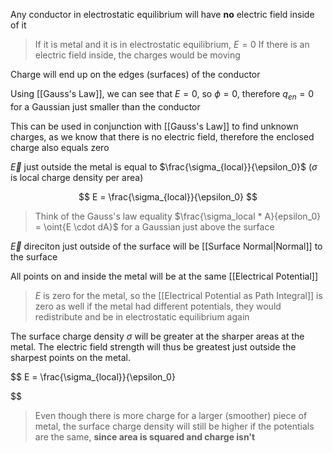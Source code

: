 Any conductor in electrostatic equilibrium will have **no** electric field inside of it

> If it is metal and it is in electrostatic equilibrium, $E = 0$
> If there is an electric field inside, the charges would be moving

Charge will end up on the edges (surfaces) of the conductor

Using [[Gauss's Law]], we can see that $E = 0$, so $\phi = 0$, therefore $q_{en} = 0$ for a Gaussian just smaller than the conductor

This can be used in conjunction with [[Gauss's Law]] to find unknown charges, as we know that there is no electric field, therefore the enclosed charge also equals zero

$\vec{E}$ just outside the metal is equal to $\frac{\sigma_{local}}{\epsilon_0}$ ($\sigma$ is local charge density per area)

$$
E = \frac{\sigma_{local}}{\epsilon_0}
$$

> Think of the Gauss's law equality $\frac{\sigma_local * A}{epsilon_0} = \oint{E \cdot dA}$ for a Gaussian just above the surface


$\vec{E}$ direciton just outside of the surface will be [[Surface Normal|Normal]] to the surface

All points on and inside the metal will be at the same [[Electrical Potential]]

> $E$ is zero for the metal, so the [[Electrical Potential as Path Integral]] is zero as well 
> if the metal had different potentials, they would redistribute and be in electrostatic equilibrium again
> 

 The surface charge density $\sigma$ will be greater at the sharper areas at the metal. The electric field strength will thus be greatest just outside the sharpest points on the metal.

 $$
 E = \frac{\sigma_{local}}{\epsilon_0}
 
 
 $$

> Even though there is more charge for a larger (smoother) piece of metal, the surface charge density will still be higher if the potentials are the same, **since area is squared and charge isn't** 


 